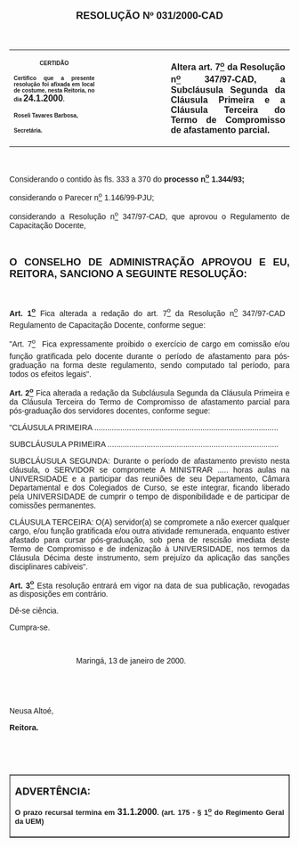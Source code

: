 <BODY LINK="#0000ff" VLINK="#800080">

<FONT SIZE=2><P ALIGN="CENTER">&nbsp;</P>
</FONT><B><FONT FACE="Arial" SIZE=4><P ALIGN="CENTER">RESOLU&Ccedil;&Atilde;O Nº 031/2000-CAD</P>
</B></FONT><FONT FACE="Arial"><P>&nbsp;</P></FONT>
<TABLE CELLSPACING=0 BORDER=0 CELLPADDING=7 WIDTH=621>
<TR><TD WIDTH="32%" VALIGN="TOP">
<P ALIGN="CENTER"><B><FONT FACE="Arial" SIZE=1>CERTID&Atilde;O</P>
<P ALIGN="JUSTIFY">Certifico que a presente resolu&ccedil;&atilde;o foi afixada em local de costume, nesta Reitoria, no dia </FONT><FONT FACE="Arial">24.1.2000</FONT><FONT FACE="Arial" SIZE=1>.</P>
<P ALIGN="JUSTIFY">Roseli Tavares Barbosa,</P>
<P ALIGN="JUSTIFY">Secret&aacute;ria.</B></FONT></TD>
<TD WIDTH="24%" VALIGN="TOP">
<P>&nbsp;</TD>
<TD WIDTH="44%" VALIGN="TOP">
<B><FONT FACE="Arial"><P ALIGN="JUSTIFY">Altera art. 7<U><SUP>o</U></SUP> da Resolu&ccedil;&atilde;o n<U><SUP>o</U></SUP> 347/97-CAD, a Subcl&aacute;usula Segunda da Cl&aacute;usula Primeira e a Cl&aacute;usula Terceira do Termo de Compromisso de afastamento parcial.</B></FONT></TD>
</TR>
</TABLE>

<FONT FACE="Arial"><P ALIGN="JUSTIFY">&nbsp;</P>
<P ALIGN="JUSTIFY">&#9;Considerando o contido &agrave;s fls. 333 a 370 do <B>processo n<U><SUP>o</U></SUP> 1.344/93;</P>
</B><P ALIGN="JUSTIFY">&#9;considerando o Parecer n<U><SUP>o</U></SUP> 1.146/99-PJU;</P>
<P ALIGN="JUSTIFY">&#9;considerando a Resolu&ccedil;&atilde;o n<U><SUP>o</U></SUP> 347/97-CAD, que aprovou o Regulamento de Capacita&ccedil;&atilde;o Docente,</P>
<P ALIGN="JUSTIFY">&nbsp;</P>
</FONT><B><FONT FACE="Arial" SIZE=4><P ALIGN="JUSTIFY">O CONSELHO DE ADMINISTRA&Ccedil;&Atilde;O APROVOU E EU, REITORA, SANCIONO A SEGUINTE RESOLU&Ccedil;&Atilde;O:</P>
</B></FONT><FONT FACE="Arial"><P>&nbsp;</P>
<B><P ALIGN="JUSTIFY">&#9;Art. 1<U><SUP>o</B></U></SUP> Fica alterada a reda&ccedil;&atilde;o do art. 7<U><SUP>o</U></SUP> da Resolu&ccedil;&atilde;o n<U><SUP>o</U></SUP> 347/97-CAD  Regulamento de Capacita&ccedil;&atilde;o Docente, conforme segue:</P>
<P ALIGN="JUSTIFY">&#9;"Art. 7<U><SUP>o</U></SUP>  Fica expressamente proibido o exerc&iacute;cio de cargo em comiss&atilde;o e/ou fun&ccedil;&atilde;o gratificada pelo docente durante o per&iacute;odo de afastamento para p&oacute;s-gradua&ccedil;&atilde;o na forma deste regulamento, sendo computado tal per&iacute;odo, para todos os efeitos legais".</P>
<B><P ALIGN="JUSTIFY">&#9;Art. 2<U><SUP>o</B></U></SUP> Fica alterada a reda&ccedil;&atilde;o da Subcl&aacute;usula Segunda da Cl&aacute;usula Primeira e da Cl&aacute;usula Terceira do Termo de Compromisso de afastamento parcial para p&oacute;s-gradua&ccedil;&atilde;o dos servidores docentes, conforme segue:</P>
<P ALIGN="JUSTIFY">&#9;"CL&Aacute;USULA PRIMEIRA .....................................................................................</P>
<P ALIGN="JUSTIFY">&#9;SUBCL&Aacute;USULA PRIMEIRA ...............................................................................</P>
<P ALIGN="JUSTIFY">&#9;SUBCL&Aacute;USULA SEGUNDA: Durante o per&iacute;odo de afastamento previsto nesta cl&aacute;usula, o SERVIDOR se compromete A MINISTRAR ..... horas aulas na UNIVERSIDADE e a participar das reuni&otilde;es de seu Departamento, C&acirc;mara Departamental e dos Colegiados de Curso, se este integrar, ficando liberado pela UNIVERSIDADE de cumprir o tempo de disponibilidade e de participar de comiss&otilde;es permanentes.</P>
<P ALIGN="JUSTIFY">&#9;CL&Aacute;USULA TERCEIRA: O(A) servidor(a) se compromete a n&atilde;o exercer qualquer cargo, e/ou fun&ccedil;&atilde;o gratificada e/ou outra atividade remunerada, enquanto estiver afastado para cursar p&oacute;s-gradua&ccedil;&atilde;o, sob pena de rescis&atilde;o imediata deste Termo de Compromisso e de indeniza&ccedil;&atilde;o &agrave; UNIVERSIDADE, nos termos da Cl&aacute;usula D&eacute;cima deste instrumento, sem preju&iacute;zo da aplica&ccedil;&atilde;o das san&ccedil;&otilde;es disciplinares cab&iacute;veis".</P>
<B><P ALIGN="JUSTIFY">&#9;Art. 3<U><SUP>o</B></U></SUP> Esta resolu&ccedil;&atilde;o entrar&aacute; em vigor na data de sua publica&ccedil;&atilde;o, revogadas as disposi&ccedil;&otilde;es em contr&aacute;rio.</P>
<P ALIGN="JUSTIFY">&#9;D&ecirc;-se ci&ecirc;ncia.</P>
<P ALIGN="JUSTIFY">&#9;Cumpra-se.</P>
<P ALIGN="JUSTIFY">&nbsp;</P><DIR>
<DIR>
<DIR>

<P ALIGN="JUSTIFY">&#9;&#9;&#9;Maring&aacute;, 13 de janeiro de 2000.</P>
<P ALIGN="JUSTIFY">&nbsp;</P>
<P ALIGN="JUSTIFY">&nbsp;</P></DIR>
</DIR>
</DIR>

<P ALIGN="JUSTIFY">&#9;&#9;&#9;&#9;&#9;Neusa Alto&eacute;,</P>
<P ALIGN="JUSTIFY">&#9;&#9;&#9;&#9;&#9;<B>Reitora.</P>
<P ALIGN="JUSTIFY">&nbsp;</P>
<P ALIGN="JUSTIFY">&nbsp;</P></B></FONT>
<TABLE BORDER CELLSPACING=1 CELLPADDING=4 WIDTH=212>
<TR><TD VALIGN="TOP">
<P><B><FONT SIZE=4>ADVERT&Ecirc;NCIA:</P>
</FONT><FONT FACE="Arial" SIZE=2><P ALIGN="JUSTIFY">O prazo recursal termina em </FONT><FONT FACE="Arial">31.1.2000</FONT><FONT FACE="Arial" SIZE=2>. (art. 175 - § 1<U><SUP>o</U></SUP> do Regimento Geral da UEM)</B></FONT></TD>
</TR>
</TABLE>

<B><FONT FACE="Arial"><P ALIGN="JUSTIFY">&nbsp;</P></B></FONT></BODY>
